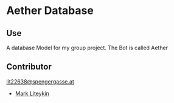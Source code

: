 # Aether Database

## Use
A database Model for my group project. The Bot is called Aether

## Contributor
  lit22638@spengergasse.at
- [Mark Liteykin](https://github.com/L-Mark)
